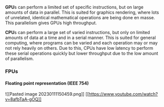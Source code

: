**GPU**s can perform a limited set of specific instructions, but on large amounts of data in parallel. This is suited for graphics rendering, where lots of unrelated, identical mathematical operations are being done en masse. This parallelism gives GPUs high throughput.

**CPU**s can perform a large set of varied instructions, but only on limited amounts of data at a time and in a serial manner. This is suited for general computing, where programs can be varied and each operation may or may not rely heavily on others. Due to this, CPUs have low latency to perform these serial operations quickly but lower throughput due to the low amount of parallelism.

### FPUs
#### Floating point representation (IEEE 754)
![[Pasted image 20230111150459.png]]
[[https://www.youtube.com/watch?v=8afbTaA-gOQ]]
